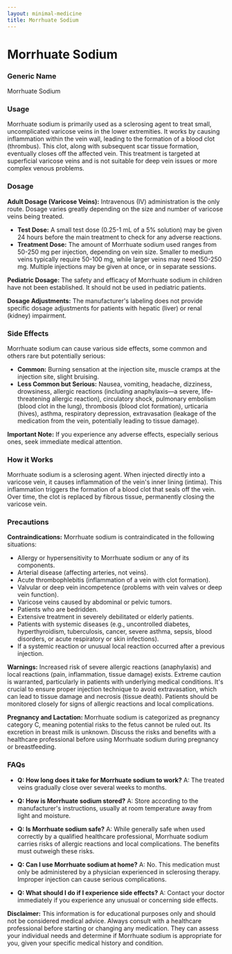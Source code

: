 ```yaml
---
layout: minimal-medicine
title: Morrhuate Sodium
---
```


# Morrhuate Sodium
### Generic Name
Morrhuate Sodium

### Usage
Morrhuate sodium is primarily used as a sclerosing agent to treat small, uncomplicated varicose veins in the lower extremities.  It works by causing inflammation within the vein wall, leading to the formation of a blood clot (thrombus). This clot, along with subsequent scar tissue formation, eventually closes off the affected vein.  This treatment is targeted at superficial varicose veins and is not suitable for deep vein issues or more complex venous problems.

### Dosage
**Adult Dosage (Varicose Veins):**  Intravenous (IV) administration is the only route.  Dosage varies greatly depending on the size and number of varicose veins being treated.

* **Test Dose:** A small test dose (0.25-1 mL of a 5% solution) may be given 24 hours before the main treatment to check for any adverse reactions.
* **Treatment Dose:**  The amount of Morrhuate sodium used ranges from 50-250 mg per injection, depending on vein size. Smaller to medium veins typically require 50-100 mg, while larger veins may need 150-250 mg.  Multiple injections may be given at once, or in separate sessions.

**Pediatric Dosage:** The safety and efficacy of Morrhuate sodium in children have not been established.  It should not be used in pediatric patients.

**Dosage Adjustments:** The manufacturer's labeling does not provide specific dosage adjustments for patients with hepatic (liver) or renal (kidney) impairment.


### Side Effects
Morrhuate sodium can cause various side effects, some common and others rare but potentially serious:

* **Common:** Burning sensation at the injection site, muscle cramps at the injection site, slight bruising.
* **Less Common but Serious:**  Nausea, vomiting, headache, dizziness, drowsiness, allergic reactions (including anaphylaxis—a severe, life-threatening allergic reaction), circulatory shock, pulmonary embolism (blood clot in the lung), thrombosis (blood clot formation), urticaria (hives), asthma, respiratory depression, extravasation (leakage of the medication from the vein, potentially leading to tissue damage).

**Important Note:** If you experience any adverse effects, especially serious ones, seek immediate medical attention.


### How it Works
Morrhuate sodium is a sclerosing agent. When injected directly into a varicose vein, it causes inflammation of the vein's inner lining (intima). This inflammation triggers the formation of a blood clot that seals off the vein. Over time, the clot is replaced by fibrous tissue, permanently closing the varicose vein.

### Precautions
**Contraindications:** Morrhuate sodium is contraindicated in the following situations:

* Allergy or hypersensitivity to Morrhuate sodium or any of its components.
* Arterial disease (affecting arteries, not veins).
* Acute thrombophlebitis (inflammation of a vein with clot formation).
* Valvular or deep vein incompetence (problems with vein valves or deep vein function).
* Varicose veins caused by abdominal or pelvic tumors.
* Patients who are bedridden.
* Extensive treatment in severely debilitated or elderly patients.
* Patients with systemic diseases (e.g., uncontrolled diabetes, hyperthyroidism, tuberculosis, cancer, severe asthma, sepsis, blood disorders, or acute respiratory or skin infections).
* If a systemic reaction or unusual local reaction occurred after a previous injection.


**Warnings:**  Increased risk of severe allergic reactions (anaphylaxis) and local reactions (pain, inflammation, tissue damage) exists.  Extreme caution is warranted, particularly in patients with underlying medical conditions.  It's crucial to ensure proper injection technique to avoid extravasation, which can lead to tissue damage and necrosis (tissue death).  Patients should be monitored closely for signs of allergic reactions and local complications.

**Pregnancy and Lactation:**  Morrhuate sodium is categorized as pregnancy category C, meaning potential risks to the fetus cannot be ruled out. Its excretion in breast milk is unknown.  Discuss the risks and benefits with a healthcare professional before using Morrhuate sodium during pregnancy or breastfeeding.

### FAQs

* **Q: How long does it take for Morrhuate sodium to work?**  A: The treated veins gradually close over several weeks to months.

* **Q: How is Morrhuate sodium stored?** A: Store according to the manufacturer's instructions, usually at room temperature away from light and moisture.

* **Q: Is Morrhuate sodium safe?** A:  While generally safe when used correctly by a qualified healthcare professional, Morrhuate sodium carries risks of allergic reactions and local complications.  The benefits must outweigh these risks.

* **Q: Can I use Morrhuate sodium at home?** A: No. This medication must only be administered by a physician experienced in sclerosing therapy.  Improper injection can cause serious complications.

* **Q: What should I do if I experience side effects?** A: Contact your doctor immediately if you experience any unusual or concerning side effects.


**Disclaimer:** This information is for educational purposes only and should not be considered medical advice. Always consult with a healthcare professional before starting or changing any medication.  They can assess your individual needs and determine if Morrhuate sodium is appropriate for you, given your specific medical history and condition.
